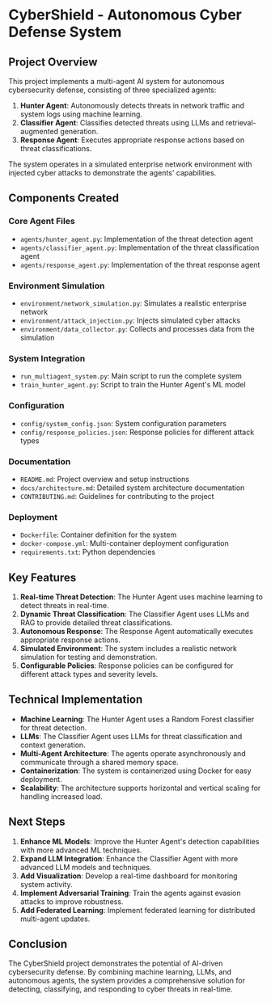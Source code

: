 # CyberShield - Autonomous Cyber Defense System

## Project Overview

This project implements a multi-agent AI system for autonomous cybersecurity defense, consisting of three specialized agents:

1. **Hunter Agent**: Autonomously detects threats in network traffic and system logs using machine learning.
2. **Classifier Agent**: Classifies detected threats using LLMs and retrieval-augmented generation.
3. **Response Agent**: Executes appropriate response actions based on threat classifications.

The system operates in a simulated enterprise network environment with injected cyber attacks to demonstrate the agents' capabilities.

## Components Created

### Core Agent Files
- `agents/hunter_agent.py`: Implementation of the threat detection agent
- `agents/classifier_agent.py`: Implementation of the threat classification agent
- `agents/response_agent.py`: Implementation of the threat response agent

### Environment Simulation
- `environment/network_simulation.py`: Simulates a realistic enterprise network
- `environment/attack_injection.py`: Injects simulated cyber attacks
- `environment/data_collector.py`: Collects and processes data from the simulation

### System Integration
- `run_multiagent_system.py`: Main script to run the complete system
- `train_hunter_agent.py`: Script to train the Hunter Agent's ML model

### Configuration
- `config/system_config.json`: System configuration parameters
- `config/response_policies.json`: Response policies for different attack types

### Documentation
- `README.md`: Project overview and setup instructions
- `docs/architecture.md`: Detailed system architecture documentation
- `CONTRIBUTING.md`: Guidelines for contributing to the project

### Deployment
- `Dockerfile`: Container definition for the system
- `docker-compose.yml`: Multi-container deployment configuration
- `requirements.txt`: Python dependencies

## Key Features

1. **Real-time Threat Detection**: The Hunter Agent uses machine learning to detect threats in real-time.
2. **Dynamic Threat Classification**: The Classifier Agent uses LLMs and RAG to provide detailed threat classifications.
3. **Autonomous Response**: The Response Agent automatically executes appropriate response actions.
4. **Simulated Environment**: The system includes a realistic network simulation for testing and demonstration.
5. **Configurable Policies**: Response policies can be configured for different attack types and severity levels.

## Technical Implementation

- **Machine Learning**: The Hunter Agent uses a Random Forest classifier for threat detection.
- **LLMs**: The Classifier Agent uses LLMs for threat classification and context generation.
- **Multi-Agent Architecture**: The agents operate asynchronously and communicate through a shared memory space.
- **Containerization**: The system is containerized using Docker for easy deployment.
- **Scalability**: The architecture supports horizontal and vertical scaling for handling increased load.

## Next Steps

1. **Enhance ML Models**: Improve the Hunter Agent's detection capabilities with more advanced ML techniques.
2. **Expand LLM Integration**: Enhance the Classifier Agent with more advanced LLM models and techniques.
3. **Add Visualization**: Develop a real-time dashboard for monitoring system activity.
4. **Implement Adversarial Training**: Train the agents against evasion attacks to improve robustness.
5. **Add Federated Learning**: Implement federated learning for distributed multi-agent updates.

## Conclusion

The CyberShield project demonstrates the potential of AI-driven cybersecurity defense. By combining machine learning, LLMs, and autonomous agents, the system provides a comprehensive solution for detecting, classifying, and responding to cyber threats in real-time.